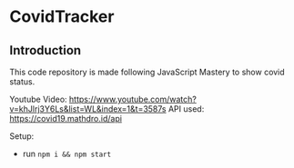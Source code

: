 # CovidTracker

## Introduction
This code repository is made following JavaScript Mastery to show covid status.

Youtube Video: https://www.youtube.com/watch?v=khJlrj3Y6Ls&list=WL&index=1&t=3587s
API used: https://covid19.mathdro.id/api

Setup:
- run ```npm i && npm start```